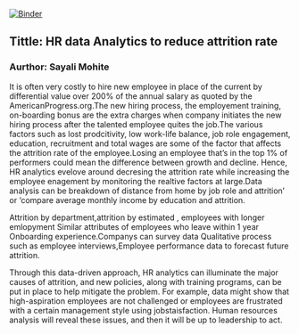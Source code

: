 [![Binder](https://mybinder.org/badge_logo.svg)](https://mybinder.org/v2/gh/mohite2/mohite2.github.io/HEAD?filepath=Final_project_Part%203%2Fmohite2_Final_Project_Part%203_resubmitted.ipynb)


## Tittle: HR data Analytics to reduce attrition rate
### Aurthor: Sayali Mohite

It is often very costly to hire new employee in place of the current by differential value over 200% of the annual salary as quoted by the AmericanProgress.org.The new hiring process, the employement training, on-boarding bonus are the extra charges when company initiates the new hiring process after the talented employee quites the job.The various factors such as lost prodcitivity, low work-life balance, job role engagement, education, recruitment and total wages are some of the factor that affects the attrition rate of the employee.Losing an employee that’s in the top 1% of performers could mean the difference between growth and decline. Hence, HR analytics evelove around decresing the attrition rate while increasing the employee enagement by monitoring the realtive factors at large.Data analysis can be breakdown of distance from home by job role and attrition’ or ‘compare average monthly income by education and attrition. 

Attrition by department,attrition by estimated , employees with longer emlopyment Similar attributes of employees who leave within 1 year Onboarding experience.Companys can survey data Qualitative process such as employee interviews,Employee performance data to forecast future attrition.

Through this data-driven approach, HR analytics can illuminate the major causes of attrition, and new policies, along with training programs, can be put in place to help mitigate the problem. For example, data might show that high-aspiration employees are not challenged or employees are frustrated with a certain management style using jobstaisfaction. Human resources analysis will reveal these issues, and then it will be up to leadership to act.
